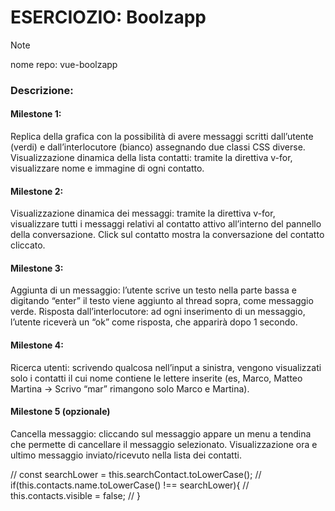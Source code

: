 # ESERCIOZIO: Boolzapp

> [!NOTE]
>
> nome repo: vue-boolzapp

### Descrizione:

#### Milestone 1:
Replica della grafica con la possibilità di avere messaggi scritti dall’utente (verdi) e dall’interlocutore (bianco) assegnando due classi CSS diverse.
Visualizzazione dinamica della lista contatti: tramite la direttiva v-for, visualizzare nome e immagine di ogni contatto.

#### Milestone 2:
Visualizzazione dinamica dei messaggi: tramite la direttiva v-for, visualizzare tutti i messaggi relativi al contatto attivo all’interno del pannello della conversazione.
Click sul contatto mostra la conversazione del contatto cliccato.


#### Milestone 3:
Aggiunta di un messaggio: l’utente scrive un testo nella parte bassa e digitando “enter” il testo viene aggiunto al thread sopra, come messaggio verde.
Risposta dall’interlocutore: ad ogni inserimento di un messaggio, l’utente riceverà un “ok” come risposta, che apparirà dopo 1 secondo.

#### Milestone 4:
Ricerca utenti: scrivendo qualcosa nell’input a sinistra, vengono visualizzati solo i contatti il cui nome contiene le lettere inserite (es, Marco, Matteo Martina -> Scrivo “mar” rimangono solo Marco e Martina).

#### Milestone 5 (opzionale)
Cancella messaggio: cliccando sul messaggio appare un menu a tendina che permette di cancellare il messaggio selezionato.
Visualizzazione ora e ultimo messaggio inviato/ricevuto nella lista dei contatti.


// const searchLower = this.searchContact.toLowerCase();
                // if(this.contacts.name.toLowerCase() !== searchLower){
                //     this.contacts.visible = false;
                // }
